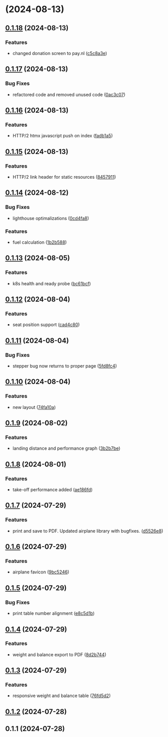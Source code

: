 # [](https://github.com/michaelvlaar/acm-weight-and-balance-rs/compare/v0.1.18...v) (2024-08-13)



## [0.1.18](https://github.com/michaelvlaar/acm-weight-and-balance-rs/compare/v0.1.17...v0.1.18) (2024-08-13)


### Features

* changed donation screen to pay.nl ([c5c8a3e](https://github.com/michaelvlaar/acm-weight-and-balance-rs/commit/c5c8a3ea8b80de4eb66609d955349fe306b4ac3b))



## [0.1.17](https://github.com/michaelvlaar/acm-weight-and-balance-rs/compare/v0.1.16...v0.1.17) (2024-08-13)


### Bug Fixes

* refactored code and removed unused code ([0ac3c07](https://github.com/michaelvlaar/acm-weight-and-balance-rs/commit/0ac3c07170fe7fe0d99333464285c79180c2b29a))



## [0.1.16](https://github.com/michaelvlaar/acm-weight-and-balance-rs/compare/v0.1.15...v0.1.16) (2024-08-13)


### Features

* HTTP/2 htmx javascript push on index ([fadb1a5](https://github.com/michaelvlaar/acm-weight-and-balance-rs/commit/fadb1a5886f29a0df0a8c1272da91720f56a3e4d))



## [0.1.15](https://github.com/michaelvlaar/acm-weight-and-balance-rs/compare/v0.1.14...v0.1.15) (2024-08-13)


### Features

* HTTP/2 link header for static resources ([8457911](https://github.com/michaelvlaar/acm-weight-and-balance-rs/commit/8457911bedb909670802f970cf66b87d78408013))



## [0.1.14](https://github.com/michaelvlaar/acm-weight-and-balance-rs/compare/v0.1.13...v0.1.14) (2024-08-12)


### Bug Fixes

* lighthouse optimalizations ([0cd4fa8](https://github.com/michaelvlaar/acm-weight-and-balance-rs/commit/0cd4fa8b2f93121a003bfbec1234c1e616a63e8b))


### Features

* fuel calculation ([1b2b588](https://github.com/michaelvlaar/acm-weight-and-balance-rs/commit/1b2b588dd447234eafe332f3f396b971180fa3db))



## [0.1.13](https://github.com/michaelvlaar/acm-weight-and-balance-rs/compare/v0.1.12...v0.1.13) (2024-08-05)


### Features

* k8s health and ready probe ([bc61bcf](https://github.com/michaelvlaar/acm-weight-and-balance-rs/commit/bc61bcf8de9d00fdadb85d3cb659ed132de06b8e))



## [0.1.12](https://github.com/michaelvlaar/acm-weight-and-balance-rs/compare/v0.1.11...v0.1.12) (2024-08-04)


### Features

* seat position support ([cad4c80](https://github.com/michaelvlaar/acm-weight-and-balance-rs/commit/cad4c8035ca76c62c247058a7f279de4513a0f4f))



## [0.1.11](https://github.com/michaelvlaar/acm-weight-and-balance-rs/compare/v0.1.10...v0.1.11) (2024-08-04)


### Bug Fixes

* stepper bug now returns to proper page ([5fd8fc4](https://github.com/michaelvlaar/acm-weight-and-balance-rs/commit/5fd8fc4a5c53674779f51e1ae863d3e85316174b))



## [0.1.10](https://github.com/michaelvlaar/acm-weight-and-balance-rs/compare/v0.1.9...v0.1.10) (2024-08-04)


### Features

* new layout ([74fa10a](https://github.com/michaelvlaar/acm-weight-and-balance-rs/commit/74fa10aadc3c6e632ff74dfaaa3c3ac3d98953c8))



## [0.1.9](https://github.com/michaelvlaar/acm-weight-and-balance-rs/compare/v0.1.8...v0.1.9) (2024-08-02)


### Features

* landing distance and performance graph ([3b2b7be](https://github.com/michaelvlaar/acm-weight-and-balance-rs/commit/3b2b7be8aaf1665b168635851e8b88d6da7d5deb))



## [0.1.8](https://github.com/michaelvlaar/acm-weight-and-balance-rs/compare/v0.1.7...v0.1.8) (2024-08-01)


### Features

* take-off performance added ([ae186fd](https://github.com/michaelvlaar/acm-weight-and-balance-rs/commit/ae186fdfb2e63d30a27411e29416a342f5c839cd))



## [0.1.7](https://github.com/michaelvlaar/acm-weight-and-balance-rs/compare/v0.1.6...v0.1.7) (2024-07-29)


### Features

* print and save to PDF. Updated airplane library with bugfixes. ([d5526e8](https://github.com/michaelvlaar/acm-weight-and-balance-rs/commit/d5526e814a1e0e40fbb031013a0d8492b6113292))



## [0.1.6](https://github.com/michaelvlaar/acm-weight-and-balance-rs/compare/v0.1.5...v0.1.6) (2024-07-29)


### Features

* airplane favicon ([9bc5246](https://github.com/michaelvlaar/acm-weight-and-balance-rs/commit/9bc52463e0f8d1be3f9fed141ceb6dcaf0a2d1be))



## [0.1.5](https://github.com/michaelvlaar/acm-weight-and-balance-rs/compare/v0.1.4...v0.1.5) (2024-07-29)


### Bug Fixes

* print table number alignment ([e8c5d1b](https://github.com/michaelvlaar/acm-weight-and-balance-rs/commit/e8c5d1b6eb5bb6e3fa36d572e9b4a726a9c6268d))



## [0.1.4](https://github.com/michaelvlaar/acm-weight-and-balance-rs/compare/v0.1.3...v0.1.4) (2024-07-29)


### Features

* weight and balance export to PDF ([8d2b744](https://github.com/michaelvlaar/acm-weight-and-balance-rs/commit/8d2b74464d5e9b996dddf2316c6d61d03cf800dd))



## [0.1.3](https://github.com/michaelvlaar/acm-weight-and-balance-rs/compare/v0.1.2...v0.1.3) (2024-07-29)


### Features

* responsive weight and balance table ([76fd5d2](https://github.com/michaelvlaar/acm-weight-and-balance-rs/commit/76fd5d297732f9df5d7fc7b87f56904a2874b3a5))



## [0.1.2](https://github.com/michaelvlaar/acm-weight-and-balance-rs/compare/v0.1.1...v0.1.2) (2024-07-28)



## 0.1.1 (2024-07-28)



